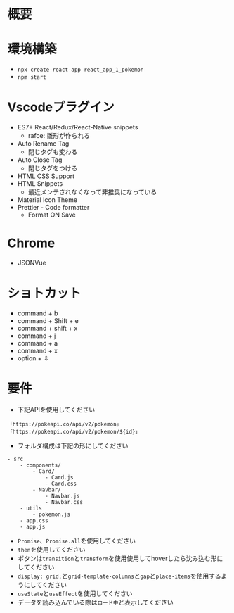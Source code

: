 # 概要

# 環境構築
- `npx create-react-app react_app_1_pokemon`
- `npm start`

# Vscodeプラグイン
- ES7+ React/Redux/React-Native snippets
    - rafce: 雛形が作られる
- Auto Rename Tag
    - 閉じタグも変わる
- Auto Close Tag
    - 閉じタグをつける
- HTML CSS Support
- HTML Snippets
    - 最近メンテされなくなって非推奨になっている
- Material Icon Theme
- Prettier - Code formatter
    - Format ON Save

# Chrome
- JSONVue

# ショトカット
- command + b
- command + Shift + e
- command + shift + x
- command + j
- command + a
- command + x
- option + ⇩

# 要件
- 下記APIを使用してください
```
「https://pokeapi.co/api/v2/pokemon」
「https://pokeapi.co/api/v2/pokemon/${id}」
```

- フォルダ構成は下記の形にしてください
```
- src
    - components/
        - Card/
            - Card.js
            - Card.css
        - Navbar/
            - Navbar.js
            - Navbar.css
    - utils
        - pokemon.js
    - app.css
    - app.js
```
- `Promise`、`Promise.all`を使用してください
- `then`を使用してください
- ボタンは`transition`と`transform`を使用使用してhoverしたら沈み込む形にしてください
- `display: grid;`と`grid-template-columns`と`gap`と`place-items`を使用するようにしてください
- `useState`と`useEffect`を使用してください
- データを読み込んでいる際は`ロード中`と表示してください